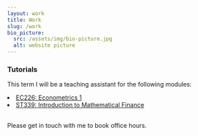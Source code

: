 ```yaml
---
layout: work
title: Work
slug: /work
bio_picture:
  src: /assets/img/bio-picture.jpg
  alt: website picture
---
```



<h3>Tutorials</h3>
<p>
  This term I will be a teaching assistant for the following modules:  
    <li> <a href="https://warwick.ac.uk/fac/soc/economics/current/modules/ec226/">EC226: Econometrics 1 </a> </li>
    <li> <a href="https://warwick.ac.uk/fac/sci/statistics/currentstudents/modules/st3/st339/">ST339: Introduction to Mathematical Finance</a> </li> </br>

Please get in touch with me to book office hours.
</p> 
